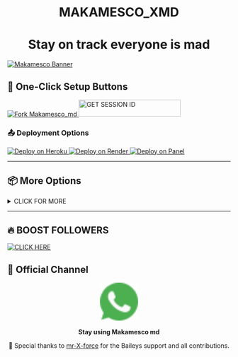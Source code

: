 <h1 align="center">MAKAMESCO_XMD</h1>
<h1 align="center">Stay on track everyone is mad</h1>

<a href="#"><img src="https://files.catbox.moe/sigghy.jpg" alt="Makamesco Banner"/></a>

## 🚀 One-Click Setup Buttons

<a href="https://github.com/mesh-matheka/Makamesco_md/fork" target="_blank">
  <img src="https://img.shields.io/badge/FORK%20REPOSITORY-purple?style=for-the-badge&logo=github" alt="Fork Makamesco_md" width="240">
</a>

<a href="https://makamesco-md-code.onrender.com">
  <img title="GET SESSION ID" src="https://img.shields.io/badge/GET-SESSION ID HERE-green?style=for-the-badge&logo=kenya" width="230" height="38.45"/>
</a>

### 📤 Deployment Options

<!-- ✅ Heroku Deploy Button (Fixed) -->
<a href="https://heroku.com/deploy?template=https://github.com/mesh-matheka/Makamesco_md" target="_blank">
  <img src="https://img.shields.io/badge/DEPLOY%20TO%20HEROKU-purple?style=for-the-badge&logo=heroku&logoColor=white" alt="Deploy on Heroku" width="220">
</a>

<!-- ➕ Render Deploy Button (New) -->
<a href="https://render.com/deploy?repo=https://github.com/mesh-matheka/Makamesco_md" target="_blank">
  <img src="https://img.shields.io/badge/DEPLOY%20TO%20RENDER-blue?style=for-the-badge&logo=render&logoColor=white" alt="Deploy on Render" width="220">
</a>

<!-- Optional Panel Deployment -->
<a href="https://panel-ver.vercel.app/" target="_blank">
  <img src="https://img.shields.io/badge/DEPLOY%20ON%20PANEL-red?style=for-the-badge&logo=serverfault" alt="Deploy on Panel" width="220">
</a>

---

## 📦 More Options
<details>
<summary>CLICK FOR MORE</summary>

<a href="https://github.com/mesh-matheka/Makamesco_md/archive/refs/heads/main.zip">
  <img src="https://img.shields.io/badge/DOWNLOAD%20FILES-yellow" alt="Download Zip" width="150">
</a>

<a href="https://bot-hosting.net/?aff=1259151615210819614">
  <img src="https://img.shields.io/badge/SIGNUP%20&%20DEPLOY-gold" alt="Sign Up Hosting" width="150">
</a>

</details>

---

## 🔥 BOOST FOLLOWERS
<a href="https://Makamescodigitalsolutions.com" target="_blank">
  <img alt="CLICK HERE" src="https://img.shields.io/badge/VISIT%20TO%20MY%20WEBSITE-25D366?style=for-the-badge&logo=discord&logoColor=white" />
</a>

## 📣 Official Channel
<p align="center">
  <a href="https://whatsapp.com/channel/0029VbAEL9r5vKA7RCdnYG0S">
    <img alt="WhatsApp Channel" width="86px" src="https://raw.githubusercontent.com/PikaBotz/My_Personal_Space/main/Images/AnyaBot_pics/Anya_v2/Whatsapp.svg" />
  </a>
</p>

<p align="center"><b>Stay using Makamesco md</b></p>

<p align="center">
  🙏 Special thanks to <a href="https://github.com/mr-X-force" target="_blank">mr-X-force</a> for the Baileys support and all contributions.
</p>
